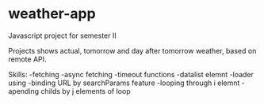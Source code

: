 # weather-app

Javascript project for semester II

Projects shows actual, tomorrow and day after tomorrow weather, based on remote API. 

Skills:
-fetching 
-async fetching
-timeout functions
-datalist elemnt
-loader using
-binding URL by searchParams feature
-looping through i elemnt
-apending childs by j elements of loop 
